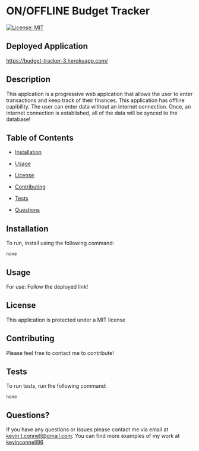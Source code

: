# ON/OFFLINE Budget Tracker
  [![License: MIT](https://img.shields.io/badge/License-MIT-yellow.svg)](https://opensource.org/licenses/MIT)

  ## Deployed Application

  https://budget-tracker-3.herokuapp.com/

  ## Description

  This applcation is a progressive web applcation that allows the user to enter transactions and keep track of their finances. This application has offline capibility. The user can enter data without an internet connection. Once, an internet connection is established, all of the data will be synced to the database!

  ## Table of Contents

  * [Installation](#installation)

  * [Usage](#usage) 
  
  * [License](#license)

  * [Contributing](#contributing)

  * [Tests](#tests)

  * [Questions](#questions)
  
  ## Installation

  To run, install using the following command:
  ```
  none
  ```

  ## Usage

  For use: Follow the deployed link!
  
  ## License

  This application is protected under a MIT license

  ## Contributing

  Please feel free to contact me to contribute!

  ## Tests

  To run tests, run the following command:
  ```
  none
  ```

  ## Questions?

  If you have any questions or issues please contact me via email at kevin.t.connell@gmail.com. You can find more examples of my work at [kevinconnell96](https://github.com/kevinconnell96)
